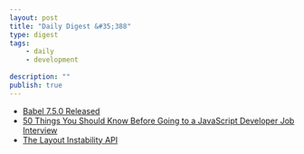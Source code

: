 ```yaml
---
layout: post
title: "Daily Digest &#35;388"
type: digest
tags: 
    - daily
    - development
    
description: ""
publish: true
---
```


- [Babel 7.5.0 Released](https://babeljs.io/blog/2019/07/03/7.5.0)
- [50 Things You Should Know Before Going to a JavaScript Developer Job Interview](https://medium.com/better-programming/50-thingsyou-should-know-before-going-to-a-javascript-developer-job-interview-b1f1dfbf945c)
- [The Layout Instability API](https://web.dev/layout-instability-api/)
